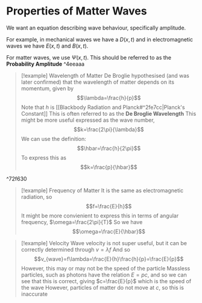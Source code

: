 # Properties of Matter Waves
We want an equation describing wave behaviour, specifically amplitude.

For example, in mechanical waves we have a $D(x,t)$ and in electromagnetic waves we have $E(x,t)$ and $B(x,t)$.

For matter waves, we use $\Psi(x,t)$. This should be referred to as the **Probability Amplitude** ^4eeaaa

>[!example] Wavelength of Matter
>De Broglie hypothesised (and was later confirmed) that the wavelength of matter depends on its momentum, given by$$\lambda=\frac{h}{p}$$
>Note that $h$ is [[Blackbody Radiation and Planck#^2fe7cc|Planck's Constant]]
>This is often referred to as the **De Broglie Wavelength**
>This might be more useful expressed as the wave number,$$k=\frac{2\pi}{\lambda}$$
>We can use the definition:$$\hbar=\frac{h}{2\pi}$$To express this as$$k=\frac{p}{\hbar}$$

^72f630

>[!example] Frequency of Matter
>It is the same as electromagnetic radiation, so$$f=\frac{E}{h}$$
>It might be more convienient to express this in terms of angular frequency, $\omega=\frac{2\pi}{T}$
>So we have$$\omega=\frac{E}{\hbar}$$

>[!example] Velocity
>Wave velocity is not super useful, but it can be correctly determined through $v=\lambda f$
>And so$$v_{wave}=f\lambda=\frac{E}{h}\frac{h}{p}=\frac{E}{p}$$
>However, this may or may not be the speed of the particle
>Massless particles, such as photons have the relation $E=pc$, and so we can see that this is correct, giving $c=\frac{E}{p}$ which is the speed of the wave
>However, particles of matter do not move at $c$, so this is inaccurate
